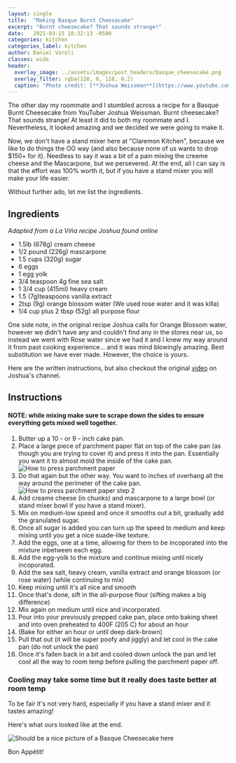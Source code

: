 ```yaml
---
layout: single
title:  "Making Basque Burnt Cheesecake"
excerpt: "Burnt cheesecake? That sounds strange!"
date:   2021-03-15 18:32:13 -0500
categories: kitchen
categories_label: kitchen
author: Daniel Varoli
classes: wide
header:
  overlay_image: ../assets/images/post_headers/basque_cheesecake.png
  overlay_filter: rgba(128, 0, 128, 0.2)
  caption: "Photo credit: [**Joshua Weissman**](https://www.youtube.com/watch?v=BPHd_-ATQn0)"
---
```


The other day my roommate and I stumbled across a recipe for a Basque Burnt Cheesecake from YouTuber Joshua Weissman. Burnt cheesecake? That sounds strange! At least it did to both my roommate and I. Nevertheless, it looked amazing and we decided we were going to make it. 

Now, we don't have a stand mixer here at "Claremon Kitchen", because we like to do things the OG way (and also because none of us wants to drop $150+ for it). Needless to say it was a bit of a pain mixing the creeme cheese and the Mascarpone, but we persevered. At the end, all I can say is that the effort was 100% worth it, but if you have a stand mixer you will make your life easier. 

Without further ado, let me list the ingredients.

## Ingredients 
*Adapted from a La Viña recipe Joshua found online*
* 1.5lb (678g) cream cheese
* 1/2  pound (226g) mascarpone
* 1.5 cups (320g) sugar
* 6 eggs
* 1 egg yolk
* 3/4 teaspoon 4g fine sea salt
* 1 3/4 cup (415ml) heavy cream
* 1.5 (7g)teaspoons vanilla extract
* 2tsp (9g) orange blossom water (We used rose water and it was killa)
* 1/4 cup plus 2 tbsp (52g) all purpose flour

One side note, in the original recipe Joshua calls for Orange Blossom water, however we didn't have any and couldn't find any in the stores near us, so instead we went with Rose water since we had it and I knew my way around it from past cooking experience... and it was mind blowingly amazing. Best substitution we have ever made. However, the choice is yours. 

Here are the written instructions, but also checkout the original [video](https://www.youtube.com/watch?v=BPHd_-ATQn0) on Joshua's channel.

## Instructions

#### NOTE: while mixing make sure to scrape down the sides to ensure everything gets mixed well together.

1. Butter up a 10 - or 9 - inch cake pan.
2. Place a large piece of parchment paper flat on top of the cake pan (as though you are trying to cover it) and press it into the pan. 
Essentially you want it to almost mold the inside of the cake pan.
![](images/jw_basque_cheesecake_presss_parchment_paper.png "How to press parchment paper")
3. Do that again but the other way. You want to inches of overhang all the way around the perimeter of the cake pan. 
![](images/jw_basque_cheesecake_presss_parchment_paper_2.png "How to press parchment paper step 2")
4. Add creame cheese (in chunks) and mascarpone to a large bowl (or stand mixer bowl if you have a stand mixer).
5. Mix on medium-low speed and once it smooths out a bit, gradually add the granulated sugar. 
6. Once all sugar is added you can turn up the speed to medium and keep mixing until you get a nice suade-like texture.
7. Add the eggs, one at a time, allowing for them to be incoporated into the mixture inbetween each egg.
8. Add the egg-yolk to the mixture and continue mixing until nicely incoporated. 
9. Add the sea salt, heavy cream, vanilla extract and orange blossom (or rose water) (while continuing to mix)
10. Keep mixing until it's all nice and smooth
11. Once that's done, sift in the all-purpose flour (sifting makes a big difference)
12. Mix again on medium until nice and incorporated.
13. Pour into your previously prepped cake pan, place onto baking sheet and into oven preheated to 400F (205 C) for about an hour
14. (Bake for either an hour or until deep dark-brown)
15. Pull that out (it will be super poofy and jiggly) and let cool in the cake pan (do not unlock the pan)
16. Once it's fallen back in a bit and cooled down unlock the pan and let cool all the way to room temp before pulling the parchment paper off.

### Cooling may take some time but it really does taste better at room temp

To be fair it's not very hard, especially if you have a stand mixer and it tastes amazing!

Here's what ours looked like at the end.

![Should be a nice picture of a Basque Cheesecake here](../assets/images/post_images/jw_basque_cheesecake_final.jpg "Fancy Basque Cheesecake.")

Bon Appétit!